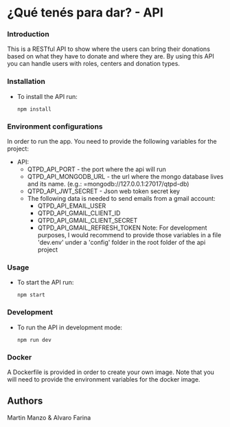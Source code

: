 # ¿Qué tenés para dar? - API

### Introduction
This is a  RESTful API to show where the users can bring their donations based on what they have to donate and where they are. By using this API you can handle users with roles, centers and donation types.

### Installation

- To install the API run:
    ```
    npm install
    ```

### Environment configurations
In order to run the app. You need to provide the following variables for the project:
- API:
    - QTPD_API_PORT - the port where the api will run
    - QTPD_API_MONGODB_URL - the url where the mongo database lives and its name. (e.g.: =mongodb://127.0.0.1:27017/qtpd-db)
    - QTPD_API_JWT_SECRET - Json web token secret key
    - The following data is needed to send emails from a gmail account:
        - QTPD_API_EMAIL_USER
        - QTPD_API_GMAIL_CLIENT_ID
        - QTPD_API_GMAIL_CLIENT_SECRET
        - QTPD_API_GMAIL_REFRESH_TOKEN
    Note: For development purposes, I would recommend to provide those variables in a file 'dev.env' under a 'config' folder in the root folder of the api project

### Usage

- To start the API run:
    ```
    npm start
    ```

### Development

- To run the API in development mode:
    ```
    npm run dev
    ```

### Docker
A Dockerfile is provided in order to create your own image. Note that you will need to provide the environment variables for the docker image.

## Authors
Martin Manzo & Alvaro Farina
